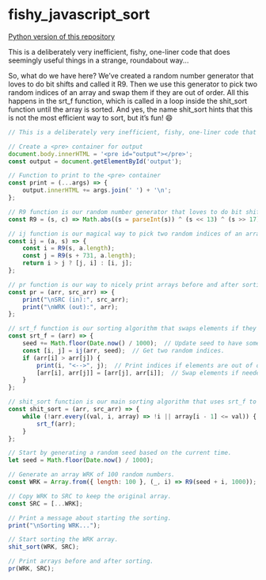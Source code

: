 # fishy_javascript_sort


[Python version of this repository](https://github.com/sergemoskalenko/fishy_python_sort)

This is a deliberately very inefficient, fishy, one-liner code that does seemingly useful things in a strange, roundabout way...

So, what do we have here? We’ve created a random number generator that loves to do bit shifts and called it R9. Then we use this generator to pick two random indices of an array and swap them if they are out of order. All this happens in the srt_f function, which is called in a loop inside the shit_sort function until the array is sorted.
And yes, the name shit_sort hints that this is not the most efficient way to sort, but it’s fun! 😄

```javascript
// This is a deliberately very inefficient, fishy, one-liner code that does seemingly useful things in a strange, roundabout way...

// Create a <pre> container for output
document.body.innerHTML = '<pre id="output"></pre>';
const output = document.getElementById('output');

// Function to print to the <pre> container
const print = (...args) => {
    output.innerHTML += args.join(' ') + '\n';
};

// R9 function is our random number generator that loves to do bit shifts.
const R9 = (s, c) => Math.abs((s = parseInt(s)) ^ (s << 13) ^ (s >> 17) ^ (s << 5)) % c;

// ij function is our magical way to pick two random indices of an array.
const ij = (a, s) => {
    const i = R9(s, a.length);
    const j = R9(s + 731, a.length);
    return i > j ? [j, i] : [i, j];
};

// pr function is our way to nicely print arrays before and after sorting.
const pr = (arr, src_arr) => {
    print("\nSRC (in):", src_arr);
    print("\nWRK (out):", arr);
};

// srt_f function is our sorting algorithm that swaps elements if they are out of order.
const srt_f = (arr) => {
    seed += Math.floor(Date.now() / 1000);  // Update seed to have something new each time.
    const [i, j] = ij(arr, seed);  // Get two random indices.
    if (arr[i] > arr[j]) {
        print(i, "<-->", j);  // Print indices if elements are out of order.
        [arr[i], arr[j]] = [arr[j], arr[i]];  // Swap elements if needed.
    }
};

// shit_sort function is our main sorting algorithm that uses srt_f to sort the array.
const shit_sort = (arr, src_arr) => {
    while (!arr.every((val, i, array) => !i || array[i - 1] <= val)) {
        srt_f(arr);
    }
};

// Start by generating a random seed based on the current time.
let seed = Math.floor(Date.now() / 1000);

// Generate an array WRK of 100 random numbers.
const WRK = Array.from({ length: 100 }, (_, i) => R9(seed + i, 1000));

// Copy WRK to SRC to keep the original array.
const SRC = [...WRK];

// Print a message about starting the sorting.
print("\nSorting WRK...");

// Start sorting the WRK array.
shit_sort(WRK, SRC);

// Print arrays before and after sorting.
pr(WRK, SRC);
```
